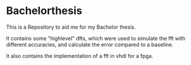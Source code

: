 # Bachelorthesis

This is a Repository to aid me for my Bachelor thesis.

It contains some "highlevel" dfts, which were used to simulate the fft with different accuracies, and calculate the error compared to a baseline.

It also contains the implementation of a fft in vhdl for a fpga.

